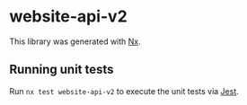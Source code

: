 # website-api-v2

This library was generated with [Nx](https://nx.dev).

## Running unit tests

Run `nx test website-api-v2` to execute the unit tests via [Jest](https://jestjs.io).
